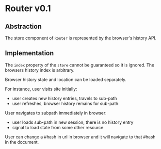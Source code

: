 # Router v0.1

## Abstraction

The store component of `Router` is represented by the browser's history API.

## Implementation

The `index` property of the `store` cannot be guaranteed so it is ignored.
The browsers history index is arbitrary.

Browser history state and location can be loaded separately.

For instance, user visits site initially:
- user creates new history entries, travels to sub-path
- user refreshes, browser history remains for sub-path

User navigates to subpath immediately in browser:
- user loads sub-path in new session, there is no history entry
- signal to load state from some other resource

User can change a #hash in url in browser and it will navigate to that #hash
in the document.
